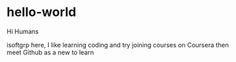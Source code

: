hello-world
===========

Hi Humans

isoftgrp here, I like learning coding and try joining courses on Coursera then meet Github as a new to learn

